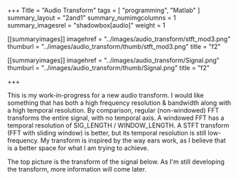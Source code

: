 +++
Title = "Audio Transform"
tags = [ "programming", "Matlab" ]
summary_layout = "2and1"
summary_numimgcolumns = 1
summary_imagesrel = "shadowbox[audio]"
weight = 1

[[summaryimages]]
imagehref = "../images/audio_transform/stft_mod3.png"
thumburl = "../images/audio_transform/thumb/stft_mod3.png"
title = "f2"

[[summaryimages]]
imagehref = "../images/audio_transform/Signal.png"
thumburl = "../images/audio_transform/thumb/Signal.png"
title = "f2"

+++
<p>This is my work-in-progress for a new audio transform. I would like something that has both a high frequency resolution & bandwidth along with a high temporal resolution. By comparison, regular (non-windowed) FFT transforms the entire signal, with no temporal axis. A windowed FFT has a temporal resolution of SIG_LENGTH / WINDOW_LENGTH. A STFT transform (FFT with sliding window) is better, but its temporal resolution is still low-frequency. My transform is inspired by the way ears work, as I believe that is a better space for what I am trying to achieve.</p>
<p>The top picture is the transform of the signal below. As I'm still developing the transform, more information will come later. </p>